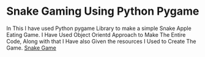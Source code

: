 # Snake Gaming Using Python Pygame 
In This I have used Python pygame Library to make a simple Snake Apple Eating Game. I Have Used Object Orientd Approach to Make The Entire Code, Along with that I Have also Given the resources I Used to Create The Game.
[Snake Game](https://www.google.com/imgres?imgurl=https%3A%2F%2Fcontent.instructables.com%2FFXU%2FBWV6%2FKJPPXH4G%2FFXUBWV6KJPPXH4G.jpg%3Fauto%3Dwebp&tbnid=Ew9j1v7yb7PgmM&vet=12ahUKEwjt3cut-oqFAxXdzTgGHTefBdoQMygIegQIARBf..i&imgrefurl=https%3A%2F%2Fwww.instructables.com%2FHow-to-Code-a-Snake-Game-on-Scratch%2F&docid=WQOUXYgwLeRpiM&w=864&h=720&q=Snake%20Game%20Block%20icon&ved=2ahUKEwjt3cut-oqFAxXdzTgGHTefBdoQMygIegQIARBf)
